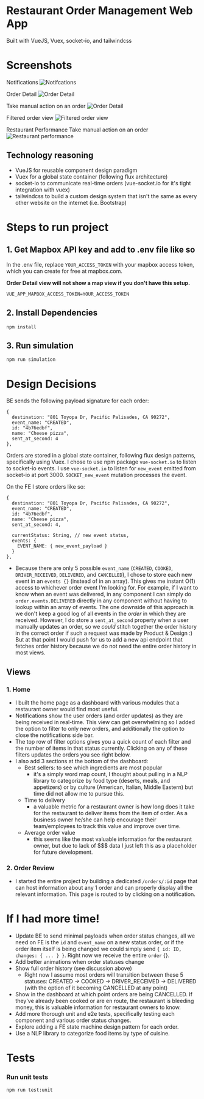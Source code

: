 # Restaurant Order Management Web App
Built with VueJS, Vuex, socket-io, and tailwindcss

# Screenshots
Notifications
![Notifcations](/screenshots/Notifications.png?raw=true)

Order Detail
![Order Detail](/screenshots/OrderDetail.png?raw=true)

Take manual action on an order
![Order Detail](/screenshots/OrderDetail_DropDown.png?raw=true)

Filtered order view
![Filtered order view](/screenshots/FilteredOrders.png?raw=true)

Restaurant Performance
Take manual action on an order
![Restaurant performance](/screenshots/Performance_Data.png?raw=true)


## Technology reasoning
- VueJS for reusable component design paradigm
- Vuex for a global state container (following flux architecture)
- socket-io to communicate real-time orders (vue-socket.io for it's tight integration with vuex)
- tailwindcss to build a custom design system that isn't the same as every other website on the internet (i.e. Bootstrap)


# Steps to run project
## 1. Get Mapbox API key and add to .env file like so
In the .env file, replace `YOUR_ACCESS_TOKEN` with your mapbox access token, which you can create for free at mapbox.com.

**Order Detail view will not show a map view if you don't have this setup.**
```
VUE_APP_MAPBOX_ACCESS_TOKEN=YOUR_ACCESS_TOKEN
```

## 2. Install Dependencies
```
npm install
```

## 3. Run simulation
```
npm run simulation
```



# Design Decisions
BE sends the following payload signature for each order:
```
{
  destination: "801 Toyopa Dr, Pacific Palisades, CA 90272",
  event_name: "CREATED",
  id: "4b76edbf",
  name: "Cheese pizza",
  sent_at_second: 4
},
```

Orders are stored in a global state container, following flux design patterns, specifically using Vuex. I chose to use npm package `vue-socket.io` to listen to socket-io events. I use `vue-socket.io` to listen for `new_event` emitted from socket-io at port 3000. `SOCKET_new_event` mutation processes the event.

On the FE I store orders like so:
```
{
  destination: "801 Toyopa Dr, Pacific Palisades, CA 90272",
  event_name: "CREATED",
  id: "4b76edbf",
  name: "Cheese pizza",
  sent_at_second: 4,

  currentStatus: String, // new event status,
  events: {
    EVENT_NAME: { new_event_payload }
  }
},

```
- Because there are only 5 possible `event_name` (`CREATED`, `COOKED`, `DRIVER_RECEIVED`, `DELIVERED`, and `CANCELLED`), I chose to store each new event in an `events {}` (instead of in an array). This gives me instant O(1) access to whichever order event I'm looking for. For example, if I want to know when an event was delivered, in any component I can simply do `order.events.DELIVERED` directly in any component without having to lookup within an array of events. The one downside of this approach is we don't keep a good log of all events in the _order_ in which they are received. However, I do store a `sent_at_second` property when a user manually updates an order, so we *could* stitch together the order history in the correct order if such a request was made by Product & Design :) But at that point I would push for us to add a new api endpoint that fetches order history because we do not need the entire order history in most views.

## Views
### 1. Home
  - I built the home page as a dashboard with various modules that a restaurant owner would find most useful.
  - Notifications show the user orders (and order updates) as they are being received in real-time. This view can get overwhelming so I added the option to filter to only new orders, and additionally the option to close the notifications side bar.
  - The top row of filter options gives you a quick count of each filter and the number of items in that status currently. Clicking on any of these filters updates the orders you see right below.
  - I also add 3 sections at the bottom of the dashboard:
    - Best sellers: to see which ingredients are most popular
      - it's a simply word map count, I thought about pulling in a NLP library to categorize by food type (deserts, meals, and appetizers) or by culture (American, Italian, Middle Eastern) but time did not allow me to pursue this.
    - Time to delivery
      - a valuable metric for a restaurant owner is how long does it take for the restaurant to deliver items from the item of order. As a business owner he/she can help encourage their team/employees to track this value and improve over time.
    - Average order value
      - this seems like the most valuable information for the restaurant owner, but due to lack of $$$ data I just left this as a placeholder for future development.

### 2. Order Review
  - I started the entire project by building a dedicated `/orders/:id` page that can host information about any 1 order and can properly display all the relevant information. This page is routed to by clicking on a notification.



# If I had more time!
- Update BE to send minimal payloads when order status changes, all we need on FE is the `id` and `event_name` on a new status order, or if the order item itself is being changed we could simply send `{ id: ID, changes: { ... } }`. Right now we receive the entire `order` {}.
- Add better animations when order statuses change
- Show full order history (see discussion above)
  - Right now I assume most orders will transition between these 5 statuses: CREATED -> COOKED -> DRIVER_RECEIVED -> DELIVERED (with the option of it becoming CANCELLED at any point)
- Show in the dashboard at which point orders are being CANCELLED. If they've already been cooked or are en route, the restaurant is bleeding money, this is valuable information for restaurant owners to know.
- Add more thorough unit and e2e tests, specifically testing each component and various order status changes.
- Explore adding a FE state machine design pattern for each order.
- Use a NLP library to categorize food items by type of cuisine.


# Tests
### Run unit tests
```
npm run test:unit
```
